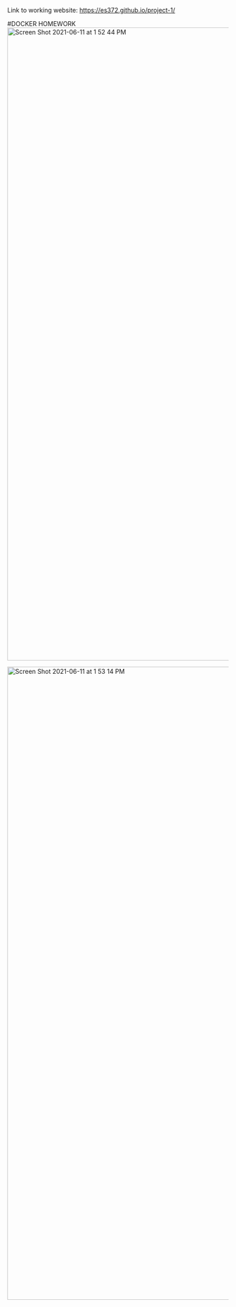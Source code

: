 Link to working website: https://es372.github.io/project-1/

#DOCKER HOMEWORK
<img width="1440" alt="Screen Shot 2021-06-11 at 1 52 44 PM" src="https://user-images.githubusercontent.com/77855054/121731217-a1146f00-cabe-11eb-863b-f4de543d9662.png">

<img width="1440" alt="Screen Shot 2021-06-11 at 1 53 14 PM" src="https://user-images.githubusercontent.com/77855054/121731250-af628b00-cabe-11eb-8130-4c5e5ff53d70.png">

